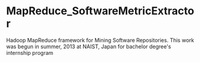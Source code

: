 MapReduce_SoftwareMetricExtractor
=================================

Hadoop MapReduce framework for Mining Software Repositories. This work was begun in summer, 2013 at NAIST, Japan for bachelor degree's internship program
